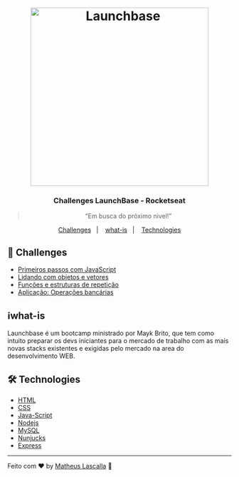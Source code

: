<h1 align="center">
    <img alt="Launchbase" src="https://storage.googleapis.com/golden-wind/bootcamp-launchbase/logo.png" width="400px" />
</h1>

<h3 align="center">
  Challenges LaunchBase - Rocketseat
</h3>

<blockquote align="center">“Em busca do próximo nivel!”</blockquote>


<p align="center">
  <a href="#rocket-Challenges">Challenges</a>&nbsp;&nbsp;&nbsp;|&nbsp;&nbsp;&nbsp;
  <a href="## :information_source:what-is">what-is</a>&nbsp;&nbsp;&nbsp;|&nbsp;&nbsp;&nbsp;
  <a href="## 🛠 Technologies">Technologies</a>
</p>

## :rocket:  Challenges

- [Primeiros passos com JavaScript](MODULO1/Primeiros-passos-com-JS)
- [Lidando com objetos e vetores](MODULO1/Lidando-com-objetos-e-vetores)
- [Funções e estruturas de repetição](MODULO1/Funções-e-estruturas-de-repetição)
- [Aplicação: Operações bancárias](MODULO1/Aplicação-Operações-bancárias)


## :information_source:what-is
Launchbase é um bootcamp ministrado por Mayk Brito, que tem como intuito preparar os devs iniciantes para o mercado de trabalho com as mais novas stacks existentes e exigidas pelo mercado na area do desenvolvimento WEB.


## 🛠 Technologies
- [HTML][HTML]
- [CSS][CSS]
- [Java-Script][Java-Script]
- [Nodejs][Nodejs]
- [MySQL][MySQL]
- [Nunjucks][Nunjucks]
- [Express][Express]


---


Feito com :heart: by [Matheus Lascalla][Matheus Lascalla] :wave: 

[nodejs]: https://nodejs.org/
[CSS]:https://developer.mozilla.org/en-US/docs/Web/CSS
[Java-Script]:https://developer.mozilla.org/en-US/docs/Glossary/JavaScript
[Nunjucks]:https://mozilla.github.io/nunjucks/
[MySQL]:https://www.mysql.com/
[HTML]:https://developer.mozilla.org/en-US/docs/Web/HTML
[Express]:https://expressjs.com/pt-br/
[Matheus Lascalla]:https://www.linkedin.com/in/matheus-nb/

